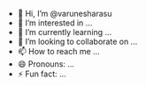 - 👋 Hi, I’m @varunesharasu
- 👀 I’m interested in ...
- 🌱 I’m currently learning ...
- 💞️ I’m looking to collaborate on ...
- 📫 How to reach me ...
- 😄 Pronouns: ...
- ⚡ Fun fact: ...

<!---
varunesharasu/varunesharasu is a ✨ special ✨ repository because its `README.md` (this file) appears on your GitHub profile.
You can click the Preview link to take a look at your changes.
--->
